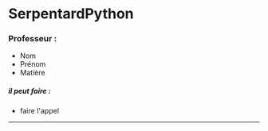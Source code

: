 # SerpentardPython


### Professeur : 
- Nom
- Prénom
- Matière

##### il peut faire :

- faire l'appel
----- 

